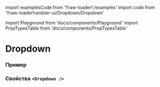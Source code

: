 import examplesCode from '!!raw-loader!./examples'
import code from '!!raw-loader!rambler-ui/Dropdown/Dropdown'

import Playground from 'docs/components/Playground'
import PropTypesTable from 'docs/components/PropTypesTable'

# Dropdown

### Пример
<Playground code={examplesCode} />

### Свойства `<Dropdown />`
<PropTypesTable code={code} />

